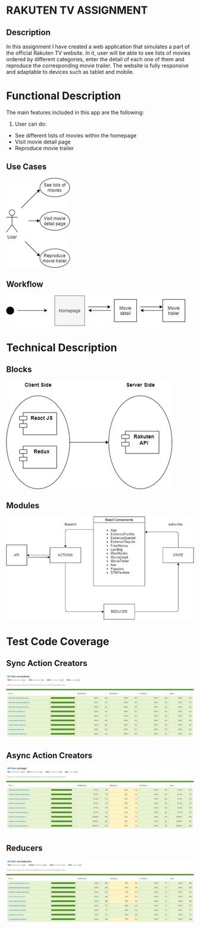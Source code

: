 # RAKUTEN TV ASSIGNMENT
## Description

In this assignment I have created a web application that simulates a part of the official Rakuten TV website. In it, user will be able to see lists of movies ordered by different categories, enter the detail of each one of them and reproduce the corresponding movie trailer. The website is fully responsive and adaptable to devices such as tablet and mobile.

# Functional Description

The main features included in this app are the following:

1. User can do:

- See different lists of movies within the homepage
- Visit movie detail page
- Reproduce movie trailer

## Use Cases

![](./rakuten-documentation/documentation/use-cases.jpg)

## Workflow

![](./rakuten-documentation/documentation/workflow.jpg)

# Technical Description

## Blocks

![](./rakuten-documentation/documentation/blocks.jpg)

## Modules

![](./rakuten-documentation/documentation/modules.jpg)

# Test Code Coverage

## Sync Action Creators

![](./rakuten-documentation/documentation/actions.jpg)

## Async Action Creators

![](./rakuten-documentation/documentation/logic.jpg)

## Reducers

![](./rakuten-documentation/documentation/reducers.jpg)